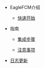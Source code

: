 * EagleFCM介绍

  * [快速开始](quickstart.md)

* 指南

  * [集成步骤](integrate-guide.md)

  * [注意事项](awesome.md)
* [日志更新](changelog.md)
